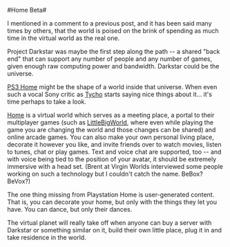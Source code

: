 #Home Beta#

I mentioned in a comment to a previous post, and it has been said many times by others, that the world is poised on the brink of spending as much time in the virtual world as the real one.

Project Darkstar was maybe the first step along the path -- a shared "back end" that can support any number of people and any number of games, given enough raw computing power and bandwidth. Darkstar could be the universe.

[PS3 Home](http://kotaku.com/gaming/clips/gdc07-clip-the-ps3s-home-242341.php) might be the shape of a world inside that universe. When even such a vocal Sony critic as [Tycho](http://www.penny-arcade.com/2007/03/09) starts saying nice things about it... it's time perhaps to take a look.

[Home](http://www.homebetatrial.com/) is a virtual world which serves as a meeting place, a portal to their multiplayer games (such as [LittleBigWorld](http://www.thegamefeed.com/features-739dec43982b81e8d548d20e2c1fa872.html), where even while playing the game you are changing the world and those changes can be shared) and online arcade games. You can also make your own personal living place, decorate it however you like, and invite friends over to watch movies, listen to tunes, chat or play games. Text and voice chat are supported, too -- and with voice being tied to the position of your avatar, it should be extremely immersive with a head set. (Brent at Virgin Worlds interviewed some people working on such a technology but I couldn't catch the name. BeBox? BeVox?)

The one thing missing from Playstation Home is user-generated content. That is, you can decorate your home, but only with the things they let you have. You can dance, but only their dances.

The virtual planet will really take off when anyone can buy a server with Darkstar or something similar on it, build their own little place, plug it in and take residence in the world.
